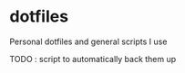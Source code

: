 # dotfiles
Personal dotfiles and general scripts I use

TODO : script to automatically back them up
